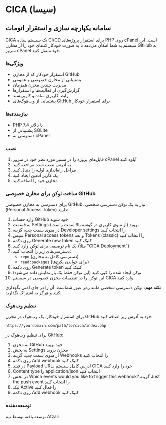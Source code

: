 # CICA (سیسا)
## سامانه یکپارچه سازی و استقرار اتومات

CICA یک سیستم ساده CI/CD برای استقرار پروژه‌های PHP روی cPanel است. این سیستم به شما امکان می‌دهد تا به صورت خودکار کدهای خود را از مخازن GitHub به سرور cPanel خود منتقل کنید.

### ویژگی‌ها
- استقرار خودکار کد از مخازن GitHub
- پشتیبانی از مخازن خصوصی و عمومی
- مدیریت چندین مخزن همزمان
- گزارش‌گیری از فعالیت‌ها و استقرارها
- رابط کاربری ساده و کاربرپسند
- پشتیبانی از وب‌هوک‌های GitHub برای استقرار خودکار

### نیازمندی‌ها
- PHP 7.4 یا بالاتر
- پشتیبانی از SQLite
- دسترسی به cPanel

### نصب
1. فایل‌های پروژه را در مسیر مورد نظر خود در سرور cPanel آپلود کنید
2. به آدرس نصب شده مراجعه کنید
3. مراحل راه‌اندازی اولیه را دنبال کنید
4. یک کاربر ادمین ایجاد کنید
5. مخازن خود را اضافه کنید

### ساخت توکن برای مخازن خصوصی GitHub
برای دسترسی به مخازن خصوصی GitHub، نیاز به یک توکن دسترسی شخصی (Personal Access Token) دارید:

1. وارد حساب GitHub خود شوید
2. به قسمت Settings بروید (از منوی کاربری در گوشه بالا سمت راست)
3. در منوی سمت چپ، گزینه Developer settings را انتخاب کنید
4. سپس Personal access tokens و بعد Tokens (classic) را انتخاب کنید
5. روی دکمه Generate new token کلیک کنید
6. یک نام توصیفی برای توکن وارد کنید (مثلاً "CICA Deployment")
7. دسترسی‌های زیر را انتخاب کنید:
   - `repo` (دسترسی کامل به مخازن)
   - `read:packages` (برای خواندن پکیج‌ها)
8. روی دکمه Generate token کلیک کنید
9. توکن ایجاد شده را کپی کنید (این توکن فقط یک بار نمایش داده می‌شود)
10. این توکن را در تنظیمات مخزن خصوصی در سیستم CICA وارد کنید

**نکته مهم**: توکن دسترسی شخصی مانند رمز عبور شماست. آن را در جای امنی نگهداری کنید و هرگز به اشتراک نگذارید.

### تنظیم وب‌هوک
برای استقرار خودکار، یک وب‌هوک در مخزن GitHub خود به آدرس زیر اضافه کنید:
```
https://yourdomain.com/path/to/cica/index.php
```

برای تنظیم وب‌هوک در GitHub:
1. به مخزن GitHub خود بروید
2. به بخش Settings مخزن بروید
3. از منوی سمت چپ، گزینه Webhooks را انتخاب کنید
4. روی دکمه Add webhook کلیک کنید
5. در فیلد Payload URL، آدرس کامل سیستم CICA خود را وارد کنید
6. Content type را application/json انتخاب کنید
7. در بخش Which events would you like to trigger this webhook? گزینه Just the push event را انتخاب کنید
8. تیک Active را فعال کنید
9. روی دکمه Add webhook کلیک کنید

### توسعه‌دهنده
توسعه یافته توسط تیم Afzali
